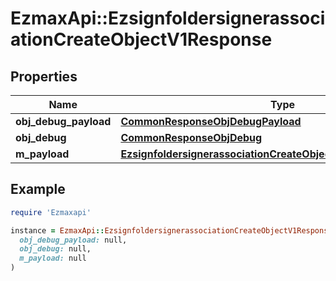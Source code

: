 # EzmaxApi::EzsignfoldersignerassociationCreateObjectV1Response

## Properties

| Name | Type | Description | Notes |
| ---- | ---- | ----------- | ----- |
| **obj_debug_payload** | [**CommonResponseObjDebugPayload**](CommonResponseObjDebugPayload.md) |  |  |
| **obj_debug** | [**CommonResponseObjDebug**](CommonResponseObjDebug.md) |  | [optional] |
| **m_payload** | [**EzsignfoldersignerassociationCreateObjectV1ResponseMPayload**](EzsignfoldersignerassociationCreateObjectV1ResponseMPayload.md) |  |  |

## Example

```ruby
require 'Ezmaxapi'

instance = EzmaxApi::EzsignfoldersignerassociationCreateObjectV1Response.new(
  obj_debug_payload: null,
  obj_debug: null,
  m_payload: null
)
```

